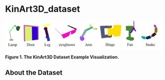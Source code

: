 # KinArt3D_dataset

![Dataset Overview](https://github.com/cjg429/KinArt3D_dataset/blob/main/images/figure1_1.png)

**Figure 1. The KinArt3D Dataset Example Visualization.**

## About the Dataset
